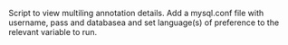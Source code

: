 Script to view multiling annotation details.
Add a mysql.conf file with username, pass and databasea and set language(s) of preference to the relevant variable to run.
